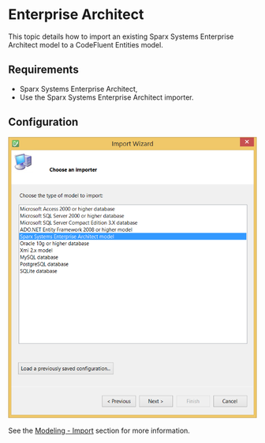 # Enterprise Architect

This topic details how to import an existing Sparx Systems Enterprise Architect model to a CodeFluent Entities model.

## Requirements

* Sparx Systems Enterprise Architect,
* Use the Sparx Systems Enterprise Architect importer.

## Configuration

![](addins/img/enterprise-architect-importer-01.png)

See the [Modeling - Import](../modeling/import.md) section for more information.